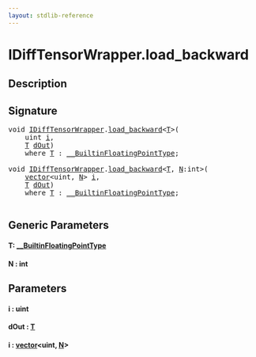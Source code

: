 ```yaml
---
layout: stdlib-reference
---
```


# IDiffTensorWrapper\.load\_backward

## Description





## Signature 

<pre>
<span class="code_keyword">void</span> <a href="../index.md" class="code_type">IDiffTensorWrapper</a>.<a href=".">load_backward</a>&lt;<a href=".#typeparam-T" class="code_type">T</a>&gt;(
    <span class="code_keyword">uint</span> <a href=".#decl-i" class="code_param">i</a>,
    <a href=".#typeparam-T" class="code_type">T</a> <a href=".#decl-dOut" class="code_param">dOut</a>)
    <span class='code_keyword'>where</span> <a href=".#typeparam-T" class="code_type">T</a> : <a href="../../0_builtinfloatingpointtype-029hm/index.md" class="code_type">__BuiltinFloatingPointType</a>;

<span class="code_keyword">void</span> <a href="../index.md" class="code_type">IDiffTensorWrapper</a>.<a href=".">load_backward</a>&lt;<a href=".#typeparam-T" class="code_type">T</a>, <a href=".#decl-N" class="code_var">N</a>:<span class="code_keyword">int</span>&gt;(
    <a href="../../../types/vector/index.md" class="code_type">vector</a>&lt;<span class="code_keyword">uint</span>, <a href=".#decl-N" class="code_var">N</a>&gt; <a href=".#decl-i" class="code_param">i</a>,
    <a href=".#typeparam-T" class="code_type">T</a> <a href=".#decl-dOut" class="code_param">dOut</a>)
    <span class='code_keyword'>where</span> <a href=".#typeparam-T" class="code_type">T</a> : <a href="../../0_builtinfloatingpointtype-029hm/index.md" class="code_type">__BuiltinFloatingPointType</a>;

</pre>

## Generic Parameters

####  <a id="typeparam-T"></a>T: [\_\_BuiltinFloatingPointType](../../0_builtinfloatingpointtype-029hm/index.md)
####  <a id="decl-N"></a>N  : int

## Parameters

####  <a id="decl-i"></a>i  : uint
####  <a id="decl-dOut"></a>dOut  : [T](.#typeparam-T)
####  <a id="decl-i"></a>i  : [vector](../../../types/vector/index.md)\<uint, [N](../../../types/vector/index.md#decl-N)\>

